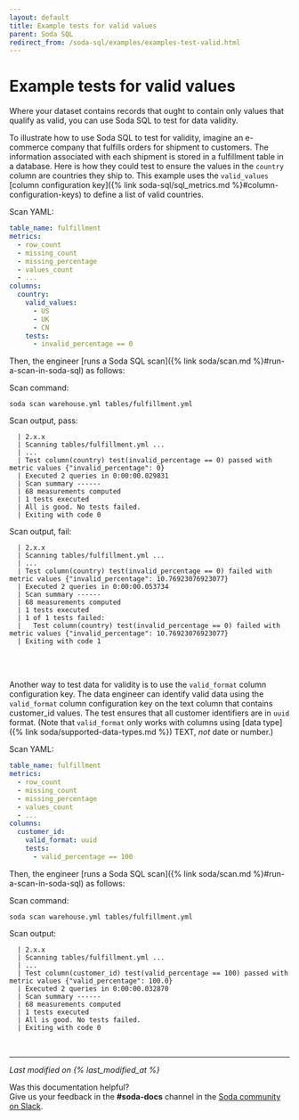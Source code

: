 ```yaml
---
layout: default
title: Example tests for valid values
parent: Soda SQL
redirect_from: /soda-sql/examples/examples-test-valid.html
---
```


# Example tests for valid values

Where your dataset contains records that ought to contain only values that qualify as valid, you can use Soda SQL to test for data validity. 

To illustrate how to use Soda SQL to test for validity, imagine an e-commerce company that fulfills orders for shipment to customers. The information associated with each shipment is stored in a fulfillment table in a database. Here is how they could test to ensure the values in the `country` column are countries they ship to. This example uses the `valid_values` [column configuration key]({% link soda-sql/sql_metrics.md %}#column-configuration-keys) to define a list of valid countries.

Scan YAML:

```yaml
table_name: fulfillment
metrics:
  - row_count
  - missing_count
  - missing_percentage
  - values_count
  - ...
columns:
  country:
    valid_values:
      - US
      - UK
      - CN
    tests:
      - invalid_percentage == 0
```

Then, the engineer [runs a Soda SQL scan]({% link soda/scan.md %}#run-a-scan-in-soda-sql) as follows:

Scan command:

```soda scan warehouse.yml tables/fulfillment.yml```

Scan output, pass:

```
  | 2.x.x
  | Scanning tables/fulfillment.yml ...
  | ...
  | Test column(country) test(invalid_percentage == 0) passed with metric values {"invalid_percentage": 0}
  | Executed 2 queries in 0:00:00.029831
  | Scan summary ------
  | 68 measurements computed
  | 1 tests executed
  | All is good. No tests failed.
  | Exiting with code 0
```

Scan output, fail:

```shell
  | 2.x.x
  | Scanning tables/fulfillment.yml ...
  | ...
  | Test column(country) test(invalid_percentage == 0) failed with metric values {"invalid_percentage": 10.76923076923077}
  | Executed 2 queries in 0:00:00.053734
  | Scan summary ------
  | 68 measurements computed
  | 1 tests executed
  | 1 of 1 tests failed:
  |   Test column(country) test(invalid_percentage == 0) failed with metric values {"invalid_percentage": 10.76923076923077}
  | Exiting with code 1
```

<br />
<br />

Another way to test data for validity is to use the `valid_format` column configuration key. The data engineer can identify valid data using the `valid_format` column configuration key on the text column that contains customer_id values. The test ensures that all customer identifiers are in `uuid` format. (Note that `valid_format` only works with columns using [data type]({% link soda/supported-data-types.md %}) TEXT, *not* date or number.)

Scan YAML:

```yaml
table_name: fulfillment
metrics:
  - row_count
  - missing_count
  - missing_percentage
  - values_count
  - ...
columns:
  customer_id:
    valid_format: uuid
    tests:
      - valid_percentage == 100
```

Then, the engineer [runs a Soda SQL scan]({% link soda/scan.md %}#run-a-scan-in-soda-sql) as follows:

Scan command:

```soda scan warehouse.yml tables/fulfillment.yml```

Scan output:

```
  | 2.x.x
  | Scanning tables/fulfillment.yml ...
  | ...
  | Test column(customer_id) test(valid_percentage == 100) passed with metric values {"valid_percentage": 100.0}
  | Executed 2 queries in 0:00:00.032870
  | Scan summary ------
  | 68 measurements computed
  | 1 tests executed
  | All is good. No tests failed.
  | Exiting with code 0
```

<br />

---
*Last modified on {% last_modified_at %}*

Was this documentation helpful? <br /> Give us your feedback in the **#soda-docs** channel in the <a href="http://community.soda.io/slack" target="_blank"> Soda community on Slack</a>.